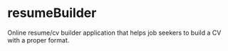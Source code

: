 # resumeBuilder
Online resume/cv builder application that helps job seekers to build a CV with a proper format.
